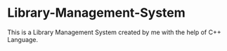 # Library-Management-System
This is a Library Management System created by me with the help of C++ Language.
